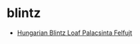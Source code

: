 # blintz

 * [Hungarian Blintz Loaf Palacsinta Felfujt](index/h/hungarian-blintz-loaf-palacsinta-felfujt-103990.json)

